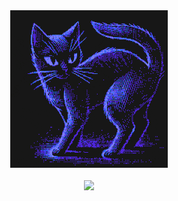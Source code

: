 <div align="center">
<img src="https://github.com/3ricVald3z/3ricVald3z/blob/main/patternbase-8-bit.gif" height="50%" width="50%"/>
<br><br>
 <a href="https://wigle.net">
<img border="0" src="https://wigle.net/bi/gi4aeUe81XNSrEXqPhqRUQ.png">
</a>



</div>
